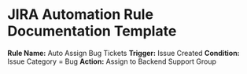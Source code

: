 # JIRA Automation Rule Documentation Template

**Rule Name:** Auto Assign Bug Tickets
**Trigger:** Issue Created
**Condition:** Issue Category = Bug
**Action:** Assign to Backend Support Group
